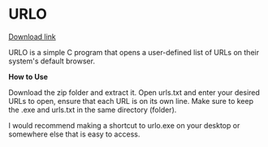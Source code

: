 # URLO

[Download link](https://github.com/Choollol/URLO/releases/tag/Release)

URLO is a simple C program that opens a user-defined list of URLs on their system's default browser. 

**How to Use**

Download the zip folder and extract it. Open urls.txt and enter your desired URLs to open, ensure that each URL is on its own line. Make sure to keep the .exe and urls.txt in the same directory (folder). 

I would recommend making a shortcut to urlo.exe on your desktop or somewhere else that is easy to access. 
